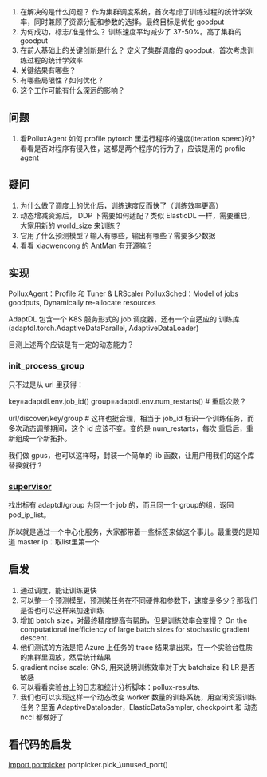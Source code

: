 1. 在解决的是什么问题？ 作为集群调度系统，首次考虑了训练过程的统计学效率，同时兼顾了资源分配和参数的选择。最终目标是优化 goodput
2. 为何成功，标志/准是什么？ 训练速度平均减少了 37-50%。高了集群的 goodput  
3. 在前人基础上的关键创新是什么？ 定义了集群调度的 goodput，首次考虑训练过程的统计学效率
4. 关键结果有哪些？
5. 有哪些局限性？如何优化？
6. 这个工作可能有什么深远的影响？

## 问题
1. 看PolluxAgent 如何 profile pytorch 里运行程序的速度(iteration speed)的? 看看是否对程序有侵入性，这都是两个程序的行为了，应该是用的 profile agent

## 疑问
1. 为什么做了调度上的优化后，训练速度反而快了（训练效率更高）
2. 动态增减资源后， DDP 下需要如何适配？类似 ElasticDL 一样，需要重启，大家用新的 world_size 来训练？
4. 它用了什么预测模型？输入有哪些，输出有哪些？需要多少数据
5. 看看 xiaowencong 的 AntMan 有开源嘛？

## 实现
PolluxAgent：Profile 和 Tuner & LRScaler
PolluxSched：Model of jobs goodputs, Dynamically re-allocate resources

AdaptDL 包含一个 K8S 服务形式的 job 调度器，还有一个自适应的 训练库(adaptdl.torch.AdaptiveDataParallel, AdaptiveDataLoader)

目测上述两个应该是有一定的动态能力？


### init_process_group
只不过是从 url 里获得：

key=adaptdl.env.job_id()
group=adaptdl.env.num\_restarts() # 重启次数？

url/discover/key/group # 这样也挺合理，相当于 job_id 标识一个训练任务，而多次动态调整期间，这个 id 应该不变。变的是 num\_restarts，每次
重启后，重新组成一个新拓扑。

我们做 gpus，也可以这样呀，封装一个简单的 lib 函数，让用户用我们的这个库替换就行？

### [supervisor](https://github.com/petuum/adaptdl/blob/11dd3ad691f89a9f02282737ce2a57015f0d3349/sched/adaptdl_sched/supervisor.py?plain=1#L65)
找出标有 adaptdl/group 为同一个 job 的，而且同一个 group的组，返回 pod\_ip\_list。

所以就是通过一个中心化服务，大家都带着一些标签来做这个事儿。最重要的是知道 master ip：取list里第一个

## 启发
1. 通过调度，能让训练更快
2. 可以整一个预测模型，预测某任务在不同硬件和参数下，速度是多少？那我们是否也可以这样来加速训练
3. 增加 batch size，对最终精度提高有帮助，但是训练效率会变慢？ On the computational inefficiency of large batch sizes for stochastic gradient descent.
4. 他们测试的方法是把 Azure 上任务的 trace 结果拿出来，在一个实验台性质的集群里回放，然后统计结果
5. gradient noise scale: GNS, 用来说明训练效率对于大 batchsize 和 LR 是否敏感
6. 可以看看实验台上的日志和统计分析脚本：pollux-results.
7. 我们也可以实现这样一个动态改变 worker 数量的训练系统，用空闲资源训练任务？里面 AdaptiveDataloader，ElasticDataSampler, checkpoint 和 动态 nccl 都做好了

## 看代码的启发
[import portpicker](https://github.com/petuum/adaptdl/blob/11dd3ad691f89a9f02282737ce2a57015f0d3349/adaptdl/adaptdl/torch/__init__.py?plain=1) portpicker.pick_\unused\_port()

